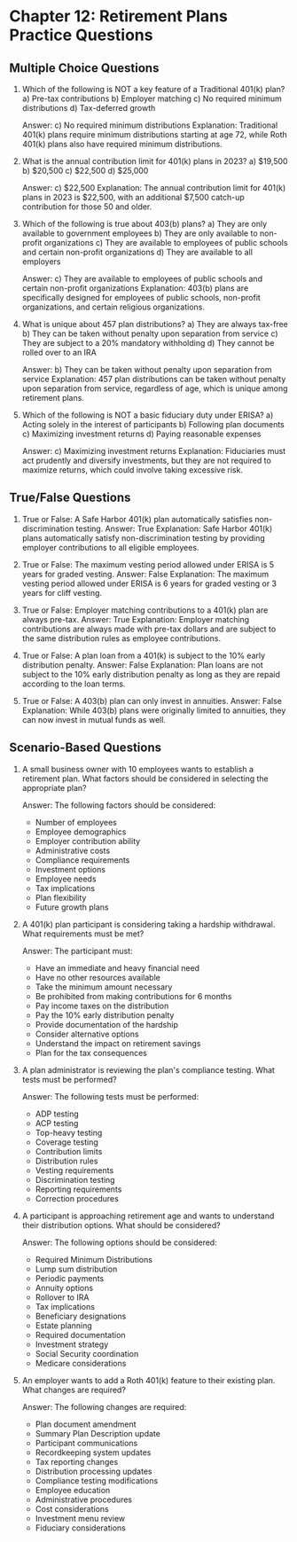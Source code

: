 # Chapter 12: Retirement Plans Practice Questions

## Multiple Choice Questions

1. Which of the following is NOT a key feature of a Traditional 401(k) plan?
   a) Pre-tax contributions
   b) Employer matching
   c) No required minimum distributions
   d) Tax-deferred growth

   Answer: c) No required minimum distributions
   Explanation: Traditional 401(k) plans require minimum distributions starting at age 72, while Roth 401(k) plans also have required minimum distributions.

2. What is the annual contribution limit for 401(k) plans in 2023?
   a) $19,500
   b) $20,500
   c) $22,500
   d) $25,000

   Answer: c) $22,500
   Explanation: The annual contribution limit for 401(k) plans in 2023 is $22,500, with an additional $7,500 catch-up contribution for those 50 and older.

3. Which of the following is true about 403(b) plans?
   a) They are only available to government employees
   b) They are only available to non-profit organizations
   c) They are available to employees of public schools and certain non-profit organizations
   d) They are available to all employers

   Answer: c) They are available to employees of public schools and certain non-profit organizations
   Explanation: 403(b) plans are specifically designed for employees of public schools, non-profit organizations, and certain religious organizations.

4. What is unique about 457 plan distributions?
   a) They are always tax-free
   b) They can be taken without penalty upon separation from service
   c) They are subject to a 20% mandatory withholding
   d) They cannot be rolled over to an IRA

   Answer: b) They can be taken without penalty upon separation from service
   Explanation: 457 plan distributions can be taken without penalty upon separation from service, regardless of age, which is unique among retirement plans.

5. Which of the following is NOT a basic fiduciary duty under ERISA?
   a) Acting solely in the interest of participants
   b) Following plan documents
   c) Maximizing investment returns
   d) Paying reasonable expenses

   Answer: c) Maximizing investment returns
   Explanation: Fiduciaries must act prudently and diversify investments, but they are not required to maximize returns, which could involve taking excessive risk.

## True/False Questions

1. True or False: A Safe Harbor 401(k) plan automatically satisfies non-discrimination testing.
   Answer: True
   Explanation: Safe Harbor 401(k) plans automatically satisfy non-discrimination testing by providing employer contributions to all eligible employees.

2. True or False: The maximum vesting period allowed under ERISA is 5 years for graded vesting.
   Answer: False
   Explanation: The maximum vesting period allowed under ERISA is 6 years for graded vesting or 3 years for cliff vesting.

3. True or False: Employer matching contributions to a 401(k) plan are always pre-tax.
   Answer: True
   Explanation: Employer matching contributions are always made with pre-tax dollars and are subject to the same distribution rules as employee contributions.

4. True or False: A plan loan from a 401(k) is subject to the 10% early distribution penalty.
   Answer: False
   Explanation: Plan loans are not subject to the 10% early distribution penalty as long as they are repaid according to the loan terms.

5. True or False: A 403(b) plan can only invest in annuities.
   Answer: False
   Explanation: While 403(b) plans were originally limited to annuities, they can now invest in mutual funds as well.

## Scenario-Based Questions

1. A small business owner with 10 employees wants to establish a retirement plan. What factors should be considered in selecting the appropriate plan?

   Answer: The following factors should be considered:
   - Number of employees
   - Employee demographics
   - Employer contribution ability
   - Administrative costs
   - Compliance requirements
   - Investment options
   - Employee needs
   - Tax implications
   - Plan flexibility
   - Future growth plans

2. A 401(k) plan participant is considering taking a hardship withdrawal. What requirements must be met?

   Answer: The participant must:
   - Have an immediate and heavy financial need
   - Have no other resources available
   - Take the minimum amount necessary
   - Be prohibited from making contributions for 6 months
   - Pay income taxes on the distribution
   - Pay the 10% early distribution penalty
   - Provide documentation of the hardship
   - Consider alternative options
   - Understand the impact on retirement savings
   - Plan for the tax consequences

3. A plan administrator is reviewing the plan's compliance testing. What tests must be performed?

   Answer: The following tests must be performed:
   - ADP testing
   - ACP testing
   - Top-heavy testing
   - Coverage testing
   - Contribution limits
   - Distribution rules
   - Vesting requirements
   - Discrimination testing
   - Reporting requirements
   - Correction procedures

4. A participant is approaching retirement age and wants to understand their distribution options. What should be considered?

   Answer: The following options should be considered:
   - Required Minimum Distributions
   - Lump sum distribution
   - Periodic payments
   - Annuity options
   - Rollover to IRA
   - Tax implications
   - Beneficiary designations
   - Estate planning
   - Required documentation
   - Investment strategy
   - Social Security coordination
   - Medicare considerations

5. An employer wants to add a Roth 401(k) feature to their existing plan. What changes are required?

   Answer: The following changes are required:
   - Plan document amendment
   - Summary Plan Description update
   - Participant communications
   - Recordkeeping system updates
   - Tax reporting changes
   - Distribution processing updates
   - Compliance testing modifications
   - Employee education
   - Administrative procedures
   - Cost considerations
   - Investment menu review
   - Fiduciary considerations 